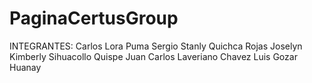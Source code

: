 # PaginaCertusGroup
 INTEGRANTES:
 Carlos Lora Puma
 Sergio Stanly Quichca Rojas
 Joselyn Kimberly Sihuacollo Quispe
 Juan Carlos Laveriano Chavez
 Luis Gozar Huanay